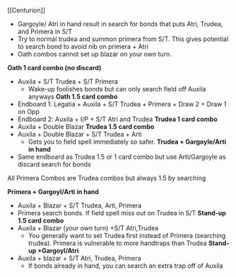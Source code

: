 [[Centurion]]

- Gargoyle/ Atri in hand result in search for bonds that puts Atri, Trudea, and Primera in S/T
- Try to normal trudea and summon primera from S/T. This gives potential to search bond to avoid nib on primera + Atri
- Oath combos cannot set up blazar on your own turn.

**Oath 1 card combo (no discard)**
- Auxila + S/T Trudea + S/T Primera 
	- Wake-up foolishes bonds but can only search field off Auxila anyways
**Oath 1.5 card combo**
- Endboard 1: Legatia + Auxila + S/T Trudea + Primera + Draw 2 + Draw 1 on Opp
- Endboard 2: Auxila  + I/P + S/T Atri and Trudea
**Trudea 1 card combo**
- Auxila + Double Blazar
**Trudea 1.5 card combo** 
- Auxila + Double Blazar + S/T Trudea + Arti
	- Gets you to field spell immediately so safer.
**Trudea + Gargoyle/Arti in hand**
- Same endboard as Trudea 1.5 or 1 card combo but use Arti/Gargoyle as discard search for bonds

All Primera Combos are Trudea combos but always 1.5 by searching 

**Primera + Gargoyl/Arti in hand**
- Auxila + Blazar + S/T Trudea, Arti, Primera
- Primera search bonds. If field spell miss out on Trudea in S/T
**Stand-up 1.5 card combo**
- Auxila + Blazar (your own turn) +S/T Atri,Trudea
	- You generally want to set Trudea first instead of Primera (searching trudea). Primera is vulnerable to more handtraps than Trudea
**Stand-up +Gargoyl/Atri**
- Auxila + blazar + S/T Atri,  Trudea, Primera 
	- If bonds already in hand, you can search an extra trap off of Auxila

